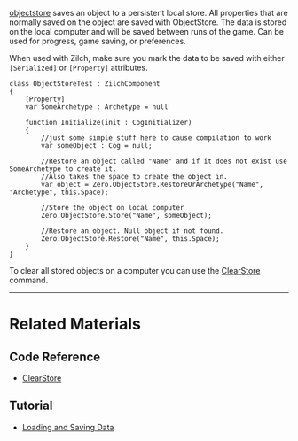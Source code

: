 
[objectstore](https://github.com/zeroengineteam/ZeroDocs/code_reference/class_reference/objectstore.markdown) saves an object to a persistent local store.  All properties that are normally saved on the object are saved with ObjectStore.  The data is stored on the local computer and will be saved between runs of the game.  Can be used for progress, game saving, or preferences. 

When used with Zilch, make sure you mark the data to be saved with either `[Serialized]` or `[Property]` attributes. 

```lang=csharp
class ObjectStoreTest : ZilchComponent
{
    [Property]
    var SomeArchetype : Archetype = null

    function Initialize(init : CogInitializer)
    {
        //just some simple stuff here to cause compilation to work
        var someObject : Cog = null;        
        
        //Restore an object called "Name" and if it does not exist use  SomeArchetype to create it.
        //Also takes the space to create the object in.
        var object = Zero.ObjectStore.RestoreOrArchetype("Name", "Archetype", this.Space);
        
        //Store the object on local computer
        Zero.ObjectStore.Store("Name", someObject);
        
        //Restore an object. Null object if not found.
        Zero.ObjectStore.Restore("Name", this.Space);
    }
}
```
To clear all stored objects on a computer you can use the [ ClearStore ](https://github.com/zeroengineteam/ZeroDocs/code_reference/command_reference.markdown#clearobjectstore) command.

---

 # Related Materials
 ## Code Reference
- [ ClearStore ](https://github.com/zeroengineteam/ZeroDocs/code_reference/command_reference.markdown#clearobjectstore) 
 ## Tutorial
- [Loading and Saving Data](https://github.com/zeroengineteam/ZeroDocs/zero_editor_documentation/tutorials/architecture/objectstore.markdown) 

 